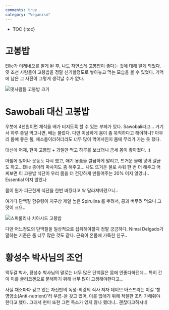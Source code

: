 ```yaml
---
comments: true
category: "Veganism"
---
```


* TOC
{:toc}

# 고봉밥


Ellie가 이레네오를 알게 된 후, 나도 자연스레 고봉밥이 좋다는 것에 대해 알게 되었다.
옛 조선 사람들이 고봉밥을 정말 신기할정도로 쌓아놓고 먹는 모습을 볼 수 있었다. 기억에 남은 그 사진이 그렇게 생각날 수가 없다.

![옛사람들 고봉밥 크기](http://file3.instiz.net/data/file3/2018/03/01/2/7/3/2730d973088b5ab5cc7030d4ac34d179.jpg)


# Sawobali 대신 고봉밥

우붓에 4천원이면 채식을 배가 터지도록 할 수 있는 부페가 있다.
Sawobali라고... 거기서 하루 종일 먹고나면, 배는 불렀다.
다만 이상하게 몸이 좀 묵직하다고 해야하나? 아무리 몸에 좋은 풀, 채소들이라하더라도 너무 많이 먹어서인지 몸에 무리가 가는 듯 했다.

대신에 어제, 현미 고봉밥 + 과일만 먹고 하루를 보냈더니 금세 몸이 좋아졌다. :)

아침에 일어나 운동도 다시 했고, 애기 용품들 깔끔하게 말리고, 뜨거운 물에 넣어 살균도 하고...Ellie 종아리 마사지도 좀 해주고... 나도 뜨거운 물로 샤워 한 번 더 해주고
어찌보면 이 고봉밥 식단이 우리 몸을 더 건강하게 만들어주는 20% 이지 않았나.. Essential 이지 않았나


몸이 뭔가 피곤한게 식단을 한번 바꿨다고 싹 달라져버렸으니..

여기다 단백질 함유량이 지구상 제일 높은 Spirulina 를 뿌려서, 콩과 버무려 먹으니 그 맛이 크으..

![스피룰리나 치아시드 고봉밥](https://lh3.googleusercontent.com/R6LEz09VCczQm6uUbsmCPMprc_G3S1cW5Mwn_oGkyBOhKNhy7G3-sri9H38pUyjWgB2pZZXEFqB-yMezuEBHool14JjtZUlnF8YFL5adnnIU5psi5msSw6Ah0SX-NrXuIcjhr03RUn_0PaktcG31I19qSrzWP7DaCWaz-U4ao4ZQSXOWvgKpWw4PXlAqfpgRfezhssh-XSmnf1RJLEI0i1D5SVOOmwDZQRFb89-kXeShBEFrStsvjFdX1kRNFqlayKPiGV5VYAQYBakJ8YzhVwQB7rpX9hDA_zvx3XnGQ5X8D-6q1UfabDUG3dezR6hTtNV7YQJ_1XLkBCSHEWQeP0ynj9q9vIpUdTKJ5PlU2oMcZec2H6Fgwz2cjI1PtASACwQVxV1llrPxP_sC9ZRwV-ALP0KGPV4XJlt33iYT9kALqXwszYCI12xuoy61Ozt5KhSY19JRK4ZDEJ6Y8Df83Cl8OXU0v-dpb_7cZbNNSn3i2CS6NBnUQSoWFDW4B4AhAC6t7CKHQQx9tydxL5eykQcOS4rvkyL3_5XLEqv1STl-Z48mbVJRnrZ656BbC78C0XrHQPlaj2lC7HhF3S_7fncxzznknBS5KGTG7EDm63S6RB1BclU2okb9l5FHx7HlNxGtKdU9ZLWHT-8vPS-jE-WjCLW7W9kt5_fKgFf735wAVcRZlL8CgfBlRDQFL0xnbqRceKSlglc9_IXIBtO9pM5j=w797-h598-no)


다만 어느정도의 단백질을 일상적으로 섭취해야할지 정말 궁금하다.
Nimai Delgado가 말하는 기준은 좀 너무 많은 것도 같다. 근육이 온몸에 가득한 친구..

# 황성수 박사님의 조언

맥두갈 박사, 황성수 박사님의 말로는 너무 많은 단백질은 몸에 안좋다하던데... 특히 간이 이를 글리코겐으로 분해하기 위해 너무 많이 고생해야한다고...

사실 채소마다 갖고 있는 자신만의 독성-최강의 식사 저자 데이브 아스프리는 이걸 '항영양소(Anti-nutrient)'라 부름-을 갖고 있어, 이를 없애기 위해 적절한 조리 가해줘야한다고 했다.
그래서 현미 또한 그런 독소가 있지 않나 했더니.. 괜찮다고하시네

